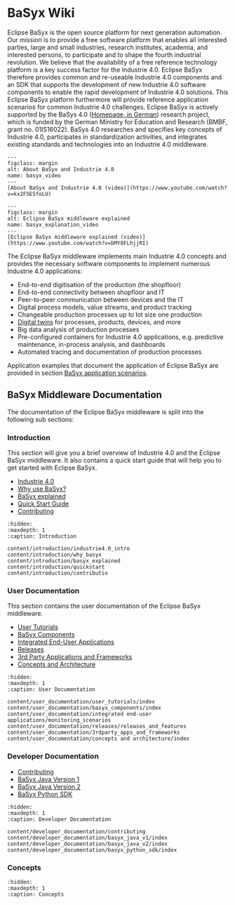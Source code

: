 # BaSyx Wiki

Eclipse BaSyx is the open source platform for next generation automation.
Our mission is to provide a free software platform that enables all interested parties, large and small industries, research institutes, academia, and interested persons, to participate and to shape the fourth industrial revolution.
We believe that the availability of a free reference technology platform is a key success factor for the Industrie 4.0.
Eclipse BaSyx therefore provides common and re-useable Industrie 4.0 components and an SDK that supports the development of new Industrie 4.0 software components to enable the rapid development of Industrie 4.0 solutions.
This Eclipse BaSyx platform furthermore will provide reference application scenarios for common Industrie 4.0 challenges.
Eclipse BaSyx is actively supported by the BaSys 4.0 ([Homepage, in German](https://www.basys40.de/)) research project, which is funded by the German Ministry for Education and Research (BMBF, grant no. 01IS16022).
BaSys 4.0 researches and specifies key concepts of Industrie 4.0, participates in standardization activities, and integrates existing standards and technologies into an Industrie 4.0 middleware.

```{figure} ./images/450px-Basyx.video.png
---
figclass: margin
alt: About BaSyx and Industrie 4.0
name: basyx_video
---
[About BaSyx and Industrie 4.0 (video)](https://www.youtube.com/watch?v=kx2F5E5foLU)
```

```{figure} ./images/450px-Basyx.explanation.video.png
---
figclass: margin
alt: Eclipse BaSyx middleware explained
name: basyx_explanation_video
---
[Eclipse BaSyx middleware explained (video)](https://www.youtube.com/watch?v=bMY8FLhjjRI)
```

The Eclipse BaSyx middleware implements main Industrie 4.0 concepts and provides the necessary software components to implement numerous Industrie 4.0 applications:

- End-to-end digitisation of the production (the shopfloor)
- End-to-end connectivity between shopfloor and IT
- Peer-to-peer communication between devices and the IT
- Digital process models, value streams, and product tracking
- Changeable production processes up to lot size one production
- [Digital twins](https://www.iese.fraunhofer.de/en/services/digital-twin.html) for processes, products, devices, and more
- Big data analysis of production processes
- Pre-configured containers for Industrie 4.0 applications, e.g. predictive maintenance, in-process analysis, and dashboards
- Automated tracing and documentation of production processes

Application examples that document the application of Eclipse BaSyx are provided in section [BaSyx application scenarios](https://wiki.eclipse.org/BaSyx_/_Scenarios).

## BaSyx Middleware Documentation

The documentation of the Eclipse BaSyx middleware is split into the following sub sections:

### Introduction

This section will give you a brief overview of Industrie 4.0 and the Eclipse BaSyx middleware.
It also contains a quick start guide that will help you to get started with Eclipse BaSyx.

* [Industrie 4.0](./content/introduction/industrie4.0_intro.md)
* [Why use BaSyx?](./content/introduction/why_basyx.md)
* [BaSyx explained](./content/introduction/basyx_explained.md)
* [Quick Start Guide](./content/introduction/quickstart.md)
* [Contributing](./content/introduction/contributing.md)

```{toctree}
:hidden:
:maxdepth: 1
:caption: Introduction

content/introduction/industrie4.0_intro
content/introduction/why_basyx
content/introduction/basyx_explained
content/introduction/quickstart
content/introduction/contributin
```

### User Documentation

This section contains the user documentation of the Eclipse BaSyx middleware.

* [User Tutorials](./content/user_documentation/user_tutorials/index.md)
* [BaSyx Components](./content/user_documentation/basyx_components/index.md)
* [Integrated End-User Applications](./content/user_documentation/integrated%20end-user%20applications/monitoring_scenarios.md)
* [Releases](./content/user_documentation/releases/releases_and_features.md)
* [3rd Party Applications and Frameworks](./content/user_documentation/3rdparty_apps_and_frameworks.md)
* [Concepts and Architecture](./content/user_documentation/concepts%20and%20architecture/index.md)

```{toctree}
:hidden:
:maxdepth: 1
:caption: User Documentation

content/user_documentation/user_tutorials/index
content/user_documentation/basyx_components/index
content/user_documentation/integrated end-user applications/monitoring_scenarios
content/user_documentation/releases/releases_and_features
content/user_documentation/3rdparty_apps_and_frameworks
content/user_documentation/concepts and architecture/index
```

### Developer Documentation

* [Contributing](./content/developer_documentation/contributing.md)
* [BaSyx Java Version 1](./content/developer_documentation/basyx_java_v1/index.md)
* [BaSyx Java Version 2](./content/developer_documentation/basyx_java_v2/index.md)
* [BaSyx Python SDK](./content/developer_documentation/basyx_python_sdk/index.md)

```{toctree}
:hidden:
:maxdepth: 1
:caption: Developer Documentation

content/developer_documentation/contributing
content/developer_documentation/basyx_java_v1/index
content/developer_documentation/basyx_java_v2/index
content/developer_documentation/basyx_python_sdk/index

```

### Concepts

```{toctree}
:hidden:
:maxdepth: 1
:caption: Concepts

```
